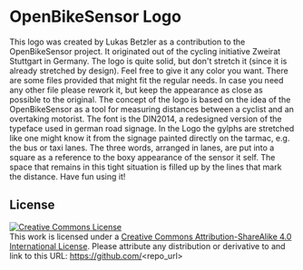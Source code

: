 # OpenBikeSensor Logo
This logo was created by Lukas Betzler as a contribution to the OpenBikeSensor project. It originated out of the cycling initiative Zweirat Stuttgart in Germany.
The logo is quite solid, but don't stretch it (since it is already stretched by design). Feel free to give it any color you want. There are some files provided that might fit the regular needs. In case you need any other file please rework it, but keep the appearance as close as possible to the original. 
The concept of the logo is based on the idea of the OpenBikeSensor as a tool for measuring distances between a cyclist and an overtaking motorist. The font is the DIN2014, a redesigned version of the typeface used in german road signage. In the Logo the gylphs are stretched like one might know it from the signage painted directly on the tarmac, e.g. the bus or taxi lanes. The three words, arranged in lanes, are put into a square as a reference to the boxy appearance of the sensor it self. The space that remains in this tight situation is filled up by the lines that mark the distance. 
Have fun using it! 
## License
<a rel="license" href="http://creativecommons.org/licenses/by-sa/4.0/"><img alt="Creative Commons License" style="border-width:0" src="https://i.creativecommons.org/l/by-sa/4.0/88x31.png" /></a><br />This work is licensed under a <a rel="license" href="http://creativecommons.org/licenses/by-sa/4.0/">Creative Commons Attribution-ShareAlike 4.0 International License</a>.
Please attribute any distribution or derivative to <dein Name> and link to this URL: https://github.com/<repo_url>
